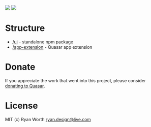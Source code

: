 <img src="https://img.shields.io/npm/v/quasar-ui-quas-tom.svg?label=quasar-ui-quas-tom">
<img src="https://img.shields.io/npm/v/quasar-app-extension-quas-tom.svg?label=quasar-app-extension-quas-tom">

# Structure
* [/ui](ui) - standalone npm package
* [/app-extension](app-extension) - Quasar app extension

# Donate
If you appreciate the work that went into this project, please consider [donating to Quasar](https://donate.quasar.dev).

# License
MIT (c) Ryan Worth <ryan.design@live.com>
